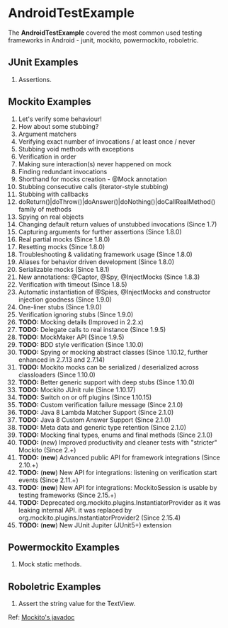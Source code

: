 # AndroidTestExample

The **AndroidTestExample** covered the most common used testing frameworks in Android - junit, mockito, powermockito, roboletric.

## JUnit Examples
1. Assertions.

## Mockito Examples
1. Let's verify some behaviour!
2. How about some stubbing?
3. Argument matchers
4. Verifying exact number of invocations / at least once / never
5. Stubbing void methods with exceptions
6. Verification in order
7. Making sure interaction(s) never happened on mock
8. Finding redundant invocations
9. Shorthand for mocks creation - @Mock annotation
10. Stubbing consecutive calls (iterator-style stubbing)
11. Stubbing with callbacks
12. doReturn()|doThrow()|doAnswer()|doNothing()|doCallRealMethod() family of methods
13. Spying on real objects
14. Changing default return values of unstubbed invocations (Since 1.7)
15. Capturing arguments for further assertions (Since 1.8.0)
16. Real partial mocks (Since 1.8.0)
17. Resetting mocks (Since 1.8.0)
18. Troubleshooting & validating framework usage (Since 1.8.0)
19. Aliases for behavior driven development (Since 1.8.0)
20. Serializable mocks (Since 1.8.1)
21. New annotations: @Captor, @Spy, @InjectMocks (Since 1.8.3)
22. Verification with timeout (Since 1.8.5)
23. Automatic instantiation of @Spies, @InjectMocks and constructor injection goodness (Since 1.9.0)
24. One-liner stubs (Since 1.9.0)
25. Verification ignoring stubs (Since 1.9.0)
26. **TODO:** Mocking details (Improved in 2.2.x)
27. **TODO:** Delegate calls to real instance (Since 1.9.5)
28. **TODO:** MockMaker API (Since 1.9.5)
29. **TODO:** BDD style verification (Since 1.10.0)
30. **TODO:** Spying or mocking abstract classes (Since 1.10.12, further enhanced in 2.7.13 and 2.7.14)
31. **TODO:** Mockito mocks can be serialized / deserialized across classloaders (Since 1.10.0)
32. **TODO:** Better generic support with deep stubs (Since 1.10.0)
33. **TODO:** Mockito JUnit rule (Since 1.10.17)
34. **TODO:** Switch on or off plugins (Since 1.10.15)
35. **TODO:** Custom verification failure message (Since 2.1.0)
36. **TODO:** Java 8 Lambda Matcher Support (Since 2.1.0)
37. **TODO:** Java 8 Custom Answer Support (Since 2.1.0)
38. **TODO:** Meta data and generic type retention (Since 2.1.0)
39. **TODO:** Mocking final types, enums and final methods (Since 2.1.0)
40. **TODO:** (*new*) Improved productivity and cleaner tests with "stricter" Mockito (Since 2.+)
41. **TODO:** (**new**) Advanced public API for framework integrations (Since 2.10.+)
42. **TODO:** (**new**) New API for integrations: listening on verification start events (Since 2.11.+)
43. **TODO:** (**new**) New API for integrations: MockitoSession is usable by testing frameworks (Since 2.15.+)
44. **TODO:** Deprecated org.mockito.plugins.InstantiatorProvider as it was leaking internal API. it was replaced by org.mockito.plugins.InstantiatorProvider2 (Since 2.15.4)
45. **TODO:** (**new**) New JUnit Jupiter (JUnit5+) extension

## Powermockito Examples
1. Mock static methods.

## Roboletric Examples
1. Assert the string value for the TextView.

Ref: [Mockito's javadoc](https://static.javadoc.io/org.mockito/mockito-core/2.18.3/org/mockito/Mockito.html)